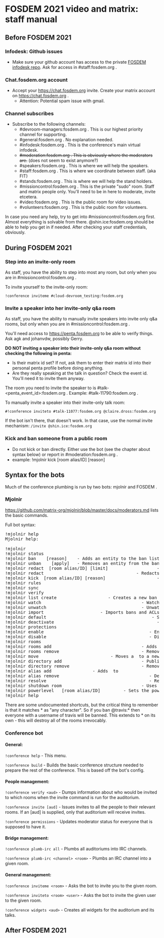 # FOSDEM 2021 video and matrix: staff manual

## Before FOSDEM 2021

### Infodesk: Github issues
- Make sure your github account has access to the private [FOSDEM infodesk repo](https://github.com/FOSDEM/infodesk/issues/). Ask for access in #staff:fosdem.org .

### Chat.fosdem.org account
- Accept your https://chat.fosdem.org invite. Create your matrix account on https://chat.fosdem.org .
  - Attention: Potential spam issue with gmail.

### Channel subscribes
- Subscribe to the following channels:
  - #devroom-managers:fosdem.org . This is our highest priority channel for supporting.
  - #general:fosdem.org . No explanation needed.
  - #infodesk:fosdem.org . This is the conference's main virtual infodesk.
  - ~~#moderation:fosdem.org . This is obviously where the moderators are.~~ (does not seem to exist anymore?)
  - #speakers:fosdem.org . This is where we will help the speakers.
  - #staff:fosdem.org . This is where we coordinate between staff. (aka FIT)
  - #stands:fosdem.org . This is where we will help the stand holders.
  - #missioncontrol:fosdem.org . This is the private "sudo" room. Staff and matrix people only. You'll need to be in here to moderate, invite etcetera.
  - #video:fosdem.org . This is the public room for video issues.
  - #volunteers:fosdem.org . This is the public room for volunteers.

In case you need any help, try to get into #missioncontrol:fosdem.org first. Almost everything is solvable from there. @shin.ice:fosdem.org should be able to help you get in if needed. After checking your staff credentials, obviously.

## During FOSDEM 2021
### Step into an invite-only room
As staff, you have the ability to step into most any room, but only when you are in #missioncontrol:fosdem.org .

To invite yourself to the invite-only room:

```!conference inviteme #cloud-devroom_testing:fosdem.org```

### Invite a speaker into her invite-only q&a room
As staff, you have the ability to manually invite speakers into invite only q&a rooms, but only when you are in #missioncontrol:fosdem.org .

You'll need access to https://penta.fosdem.org to be able to verify things. Ask agk and johanvdw, possibly Gerry.

**DO NOT inviting a speaker into their invite-only q&a room without checking the following in penta:** 
  - Is their matrix id set? If not, ask them to enter their matrix id into their personal penta profile before doing anything.
  - Are they really speaking at the talk in question? Check the event id. You'll need it to invite them anyway.

The room you need to invite the speaker to is #talk-<penta_event_id>:fosdem.org . Example: #talk-11790:fosdem.org .

To manually invite a speaker into their invite-only talk room:

```#!conference inviteto #talk-11077:fosdem.org @claire.dross:fosdem.org```

If the bot isn't there, that doesn't work. In that case, use the normal invite mechanism:
```/invite @shin.ice:fosdem.org```

### Kick and ban someone from a public room
- Do not kick or ban directly. Either use the bot (see the chapter about syntax below) or report in #moderation:fosdem.org .
- example: !mjolnir kick <user ID> [room alias/ID] [reason]

## Syntax for the bots
Much of the conference plumbing is run by two bots: mjolnir and FOSDEM .

### Mjolnir
https://github.com/matrix-org/mjolnir/blob/master/docs/moderators.md lists the basic commands.

Full bot syntax:
<pre>!mjolnir help
Mjolnir help:

!mjolnir                                                            - Print status information
!mjolnir status                                                     - Print status information
!mjolnir ban <list shortcode> <user|room|server> <glob> [reason]    - Adds an entity to the ban list
!mjolnir unban <list shortcode> <user|room|server> <glob> [apply]   - Removes an entity from the ban list. If apply is 'true', the users matching the glob will actually be unbanned
!mjolnir redact <user ID> [room alias/ID] [limit]                   - Redacts messages by the sender in the target room (or all rooms), up to a maximum number of events in the backlog (default 1000)
!mjolnir redact <event permalink>                                   - Redacts a message by permalink
!mjolnir kick <user ID> [room alias/ID] [reason]                    - Kicks a user in a particular room or all protected rooms
!mjolnir rules                                                      - Lists the rules currently in use by Mjolnir
!mjolnir sync                                                       - Force updates of all lists and re-apply rules
!mjolnir verify                                                     - Ensures Mjolnir can moderate all your rooms
!mjolnir list create <shortcode> <alias localpart>                  - Creates a new ban list with the given shortcode and alias
!mjolnir watch <room alias/ID>                                      - Watches a ban list
!mjolnir unwatch <room alias/ID>                                    - Unwatches a ban list
!mjolnir import <room alias/ID> <list shortcode>                    - Imports bans and ACLs into the given list
!mjolnir default <shortcode>                                        - Sets the default list for commands
!mjolnir deactivate <user ID>                                       - Deactivates a user ID
!mjolnir protections                                                - List all available protections
!mjolnir enable <protection>                                        - Enables a particular protection
!mjolnir disable <protection>                                       - Disables a particular protection
!mjolnir rooms                                                      - Lists all the protected rooms
!mjolnir rooms add <room alias/ID>                                  - Adds a protected room (may cause high server load)
!mjolnir rooms remove <room alias/ID>                               - Removes a protected room
!mjolnir move <room alias> <room alias/ID>                          - Moves a <room alias> to a new <room ID>
!mjolnir directory add <room alias/ID>                              - Publishes a room in the server's room directory
!mjolnir directory remove <room alias/ID>                           - Removes a room from the server's room directory
!mjolnir alias add <room alias> <target room alias/ID>              - Adds <room alias> to <target room>
!mjolnir alias remove <room alias>                                  - Deletes the room alias from whatever room it is attached to
!mjolnir resolve <room alias>                                       - Resolves a room alias to a room ID
!mjolnir shutdown room <room alias/ID>                              - Uses the bot's account to shut down a room, preventing access to the room on this server
!mjolnir powerlevel <user ID> <power level> [room alias/ID]         - Sets the power level of the user in the specified room (or all protected rooms)
!mjolnir help                                                       - This menu
</pre>

There are some undocumented shortcuts, but the critical thing to remember is that it matches * as "any character". So if you ban @travis:* then everyone with a username of travis will be banned. This extends to * on its own - this will destroy all of the rooms irrevocably.



### Conference bot

#### General:

```!conference help```   - This menu.

```!conference build```  - Builds the basic conference structure needed to prepare the rest of the conference. This is based off the bot's config.

#### People management:

```!conference verify <aud>```  - Dumps information about who would be invited to which rooms when the invite command is run for the auditorium.

```!conference invite [aud]```  - Issues invites to all the people to their relevant rooms. If an [aud] is supplied, only that auditorium will receive invites.

```!conference permissions```   - Updates moderator status for everyone that is supposed to have it.

#### Bridge management:

```!conference plumb-irc all```               - Plumbs all auditoriums into IRC channels.

```!conference plumb-irc <channel> <room>```  - Plumbs an IRC channel into a given room.

#### General management:

```!conference inviteme <room>```         - Asks the bot to invite you to the given room.

```!conference inviteto <room> <user>```  - Asks the bot to invite the given user to the given room.

```!conference widgets <aud>```           - Creates all widgets for the auditorium and its talks.


## After FOSDEM 2021
